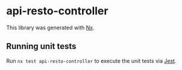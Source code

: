 # api-resto-controller

This library was generated with [Nx](https://nx.dev).

## Running unit tests

Run `nx test api-resto-controller` to execute the unit tests via [Jest](https://jestjs.io).
